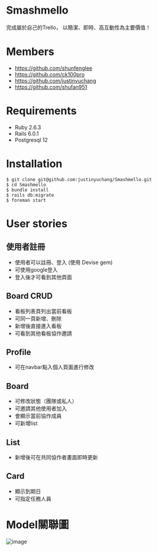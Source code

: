 # Smashmello

完成屬於自己的Trello，
以簡潔、即時、高互動性為主要價值！

# Members

* https://github.com/shunfenglee
* https://github.com/ck100pro
* https://github.com/justinyuchang
* https://github.com/shufan951

# Requirements

* Ruby 2.6.3
* Rails 6.0.1
* Postgresql 12

# Installation

```
$ git clone git@github.com:justinyuchang/Smashmello.git  
$ cd Smashmello
$ bundle install   
$ rails db:migrate
$ foreman start
```

# User stories
## 使用者註冊
- 使用者可以註冊、登入 (使用 Devise gem)
- 可使用google登入
- 登入後才可看到其他頁面

## Board CRUD
- 看板列表頁列出當前看板
- 可同一頁新增、刪除
- 新增後直接進入看板
- 可看到其他看板協作邀請

## Profile
- 可在navbar點入個人頁面進行修改

## Board
- 可修改狀態（團隊或私人）
- 可邀請其他使用者加入
- 會顯示當前協作成員
- 可新增list

## List
- 新增後可在共同協作者畫面即時更新

## Card
- 顯示到期日
- 可指定任務人員

# Model關聯圖
![image](https://github.com/justinyuchang/Smashello/blob/master/reference/model%E9%97%9C%E8%81%AF%E5%9C%96.001.jpeg)

